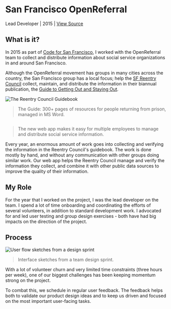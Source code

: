 # San Francisco OpenReferral

Lead Developer | 2015 | [View Source]

## What is it?

In 2015 as part of [Code for San Francisco],
I worked with the OpenReferral team
to collect and distribute
information about social service organizations
in and around San Francisco.

Although the OpenReferral movement has groups
in many cities across the country,
the San Francisco group has a local focus;
help the [SF Reentry Council]
collect, maintain, and distribute
the information in their biannual publication,
the [Guide to Getting Out and Staying Out].

<div class="screenshots">
  <aside class="screenshot">
    <img alt="The Reentry Council Guidebook" src="/projects/openreferral/guide.jpg" />
    <blockquote>
      The Guide: 300+ pages of resources for people returning from prison,
      managed in MS Word.
    </blockquote>
  </aside>

  <aside class="screenshot">
    <img alt="" src="/projects/openreferral/webapp.png" />
    <blockquote>
      The new web app makes it easy for multiple employees
      to manage and distribute social service information.
    </blockquote>
  </aside>
</div>

Every year,
an enormous amount of work goes into collecting and verifying
the information in the Reentry Council's guidebook.
The work is done mostly by hand,
and without any communication with other groups
doing similar work.
Our web app helps the Reentry Council
manage and verify the information they collect,
and combine it with other public data sources
to improve the quality of their information.

## My Role

For the year that I worked on the project,
I was the lead developer on the team.
I spend a lot of time
onboarding and coordinating the efforts of several volunteers,
in addition to standard development work.
I advocated for and led user testing and group design exercises -
both have had big impacts on the direction of the project.

## Process

<aside class="full-image">
  <img alt="User flow sketches from a design sprint" src="/projects/openreferral/sprint.jpg" />
  <blockquote>
    Interface sketches from a team design sprint.
  </blockquote>
</aside>

With a lot of volunteer churn
and very limited time constraints (three hours per week),
one of our biggest challenges
has been keeping momentum strong on the project.

To combat this, we schedule in regular user feedback.
The feedback helps both to validate our product design ideas
and to keep us driven and focused on the most important user-facing tasks.

[Visit Site]: http://openreferral.org/
[View Source]: https://github.com/sfbrigade/sf-openreferral/
[Code for San Francisco]: http://codeforsanfrancisco.org/
[SF Reentry Council]: http://sfgov2.org/index.aspx?page=4663
[Guide to Getting Out and Staying Out]: http://sfgov2.org/ftp/_gfx/reentry/documents/Getting-Out-Staying-Out.pdf
